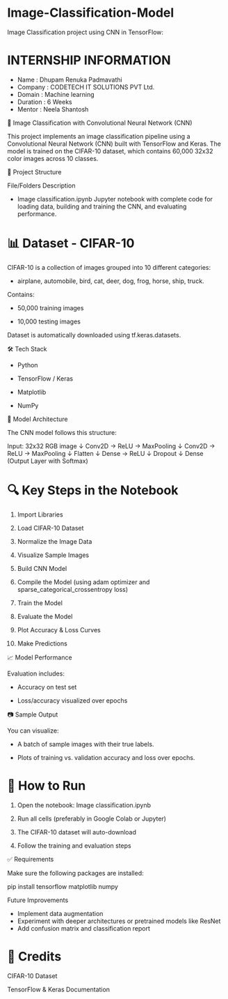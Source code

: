 # Image-Classification-Model

Image Classification project using CNN in TensorFlow:

# INTERNSHIP INFORMATION 

- Name : Dhupam Renuka Padmavathi 
- Company : CODETECH IT SOLUTIONS PVT Ltd.
- Domain : Machine learning 
- Duration : 6 Weeks 
- Mentor : Neela Shantosh 


🧠 Image Classification with Convolutional Neural Network (CNN)

This project implements an image classification pipeline using a Convolutional Neural Network (CNN) built with TensorFlow and Keras. The model is trained on the CIFAR-10 dataset, which contains 60,000 32x32 color images across 10 classes.



📁 Project Structure

File/Folders	Description

- Image classification.ipynb	Jupyter notebook with complete code for loading data, building and training the CNN, and evaluating performance.




# 📊 Dataset - CIFAR-10

CIFAR-10 is a collection of images grouped into 10 different categories:

- airplane, automobile, bird, cat, deer, dog, frog, horse, ship, truck.


Contains:

- 50,000 training images

- 10,000 testing images


Dataset is automatically downloaded using tf.keras.datasets.


🛠️ Tech Stack

- Python

- TensorFlow / Keras

- Matplotlib

- NumPy



🚀 Model Architecture

The CNN model follows this structure:

Input: 32x32 RGB image
↓
Conv2D → ReLU → MaxPooling
↓
Conv2D → ReLU → MaxPooling
↓
Flatten
↓
Dense → ReLU
↓
Dropout
↓
Dense (Output Layer with Softmax)



# 🔍 Key Steps in the Notebook

1. Import Libraries


2. Load CIFAR-10 Dataset


3. Normalize the Image Data


4. Visualize Sample Images


5. Build CNN Model


6. Compile the Model (using adam optimizer and sparse_categorical_crossentropy loss)


7. Train the Model


8. Evaluate the Model


9. Plot Accuracy & Loss Curves


10. Make Predictions



📈 Model Performance

 Evaluation includes: 
- Accuracy on test set

- Loss/accuracy visualized over epochs


📷 Sample Output

You can visualize:

- A batch of sample images with their true labels.

- Plots of training vs. validation accuracy and loss over epochs.



# 🧪 How to Run

1. Open the notebook: Image classification.ipynb


2. Run all cells (preferably in Google Colab or Jupyter)


3. The CIFAR-10 dataset will auto-download


4. Follow the training and evaluation steps



✅ Requirements

Make sure the following packages are installed:

pip install tensorflow matplotlib numpy


  Future Improvements

- Implement data augmentation
- Experiment with deeper architectures or pretrained models like ResNet
- Add confusion matrix and classification report



# 🙌 Credits

CIFAR-10 Dataset

TensorFlow & Keras Documentation


